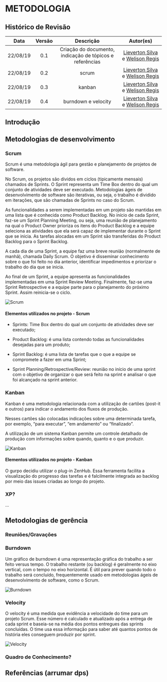 # METODOLOGIA

## Histórico de Revisão

| Data | Versão | Descrição | Autor(es)|
|:----:|:------:|:---------:|:--------:|
| 22/08/19 | 0.1 |  Criação do documento, indicação de tópicos e referências | [Lieverton Silva](https://github.com/lievertom) e [Welison Regis](https://github.com/WelisonR) |
| 22/08/19 | 0.2 | scrum | [Lieverton Silva](https://github.com/lievertom) e [Welison Regis](https://github.com/WelisonR) |
| 22/08/19 | 0.3 | kanban | [Lieverton Silva](https://github.com/lievertom) e [Welison Regis](https://github.com/WelisonR) |
| 22/08/19 | 0.4 | burndown e velocity | [Lieverton Silva](https://github.com/lievertom) e [Welison Regis](https://github.com/WelisonR) |

## Introdução




## Metodologias de desenvolvimento

### Scrum

Scrum é uma metodologia ágil para gestão e planejamento de projetos de software.

No Scrum, os projetos são dividos em ciclos (tipicamente mensais) chamados de Sprints. O Sprint representa um Time Box dentro do qual um conjunto de atividades deve ser executado. Metodologias ágeis de desenvolvimento de software são iterativas, ou seja, o trabalho é dividido em iterações, que são chamadas de Sprints no caso do Scrum.

As funcionalidades a serem implementadas em um projeto são mantidas em uma lista que é conhecida como Product Backlog. No início de cada Sprint, faz-se um Sprint Planning Meeting, ou seja, uma reunião de planejamento na qual o Product Owner prioriza os itens do Product Backlog e a equipe seleciona as atividades que ela será capaz de implementar durante o Sprint que se inicia. As tarefas alocadas em um Sprint são transferidas do Product Backlog para o Sprint Backlog.

A cada dia de uma Sprint, a equipe faz uma breve reunião (normalmente de manhã), chamada Daily Scrum. O objetivo é disseminar conhecimento sobre o que foi feito no dia anterior, identificar impedimentos e priorizar o trabalho do dia que se inicia.

Ao final de um Sprint, a equipe apresenta as funcionalidades implementadas em uma Sprint Review Meeting. Finalmente, faz-se uma Sprint Retrospective e a equipe parte para o planejamento do próximo Sprint. Assim reinicia-se o ciclo.

![Scrum](../assets/img/scrum.png)

#### Elementos utilizados no projeto - Scrum

- Sprints: Time Box dentro do qual um conjunto de atividades deve ser executado;

- Product Backlog: é uma lista contendo todas as funcionalidades desejadas para um produto;  

- Sprint Backlog:  é uma lista de tarefas que o que a equipe se compromete a fazer em uma Sprint;

- Sprint Planning/Retrospective/Review: reunião no início de uma sprint com o objetivo de organizar o que será feito na sprint e analisar o que foi alcançado na sprint anterior.

### Kanban

Kanban é uma metodologia relacionada com a utilização de cartões (post-it e outros) para indicar o andamento dos fluxos de produção.

Nesses cartões são colocadas indicações sobre uma determinada tarefa, por exemplo, “para executar”, “em andamento” ou “finalizado”.

A utilização de um sistema Kanban permite um controle detalhado de produção com informações sobre quando, quanto e o que produzir.

![Kanban](../assets/img/kanban.jpg)

#### Elementos utilizados no projeto - Kanban

O gurpo decidiu utilizar o plug-in ZenHub. Essa ferramenta facilita a visualização do progresso das tarefas e é falcilmente integrada ao backlog por meio das issues criadas ao longo do projeto.

### XP?


...

## Metodologias de gerência

### Reuniões/Gravações

### Burndown

Um gráfico de burndown é uma representação gráfica do trabalho a ser feito versus tempo. O trabalho restante (ou backlog) é geralmente no eixo vertical, com o tempo no eixo horizontal. É útil para prever quando todo o trabalho será concluído, frequentemente usado em metodologias ágeis de desenvolvimento de software, como o Scrum.

![Burndown](../assets/img/burndown.png)

### Velocity

O velocity é uma medida que evidência a velocidade do time para um projeto Scrum. Esse número é calculado e atualizado após a entrega de cada sprint e baseia-se na média dos pontos entregues das sprints concluídas. O time usa essa informação para saber até quantos pontos de história eles conseguem produzir por sprint.

![Velocity](../assets/img/velocity.jpg)

### Quadro de Conhecimento?

## Referências (arrumar dps)


[^1]: https://www.desenvolvimentoagil.com.br/scrum/
[^2]: https://www.scrum.org/resources/what-is-scrum?gclid=Cj0KCQjw2K3rBRDiARIsAOFSW_52fpXNGTq1mgnD-SDUrsZ0msMVA6TIuqZ2fTb-6EXorIoPA_65L6waAkcXEALw_wcB

<!-- [^1]: https://translate-me.github.io/docs/metodologia/
[^2]: https://ads-unigrade-2019-1.github.io/Wiki/dinamica02/metodologia/
[^3]: https://desenhosoftware-2018-2.github.io/wiki/metodologiaDefinicoes -->
